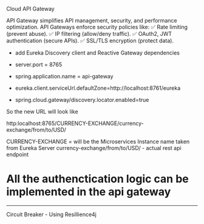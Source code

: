 Cloud API Gateway

API Gateway simplifies API management, security, and performance optimization.
API Gateways enforce security policies like: ✅ Rate limiting (prevent abuse). ✅ IP filtering (allow/deny traffic). ✅ OAuth2, JWT authentication (secure APIs). ✅ SSL/TLS encryption (protect data).


- add Eureka Discovery client   and   Reactive Gateway   dependencies

- server.port = 8765
- spring.application.name = api-gateway
- eureka.client.serviceUrl.defaultZone=http://localhost:8761/eureka
- spring.cloud.gateway/discovery.locator.enabled=true


So the new URL will look like

http:localhost:8765/CURRENCY-EXCHANGE/currency-exchange/from/to/USD/

CURRENCY-EXCHANGE = will be the Microservices Instance name taken from Eureka Server 
currency-exchange/from/to/USD/ - actual rest api endpoint


# All the authenctication logic can be implemented in the api gateway



-----------------------------------------------------------------------------------------------------------------------------------------


Circuit Breaker - Using Resillience4j